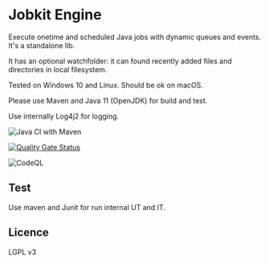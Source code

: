 # Jobkit Engine

Execute onetime and scheduled Java jobs with dynamic queues and events. It's a standalone lib.

It has an optional watchfolder: it can found recently added files and directories in local filesystem.

Tested on Windows 10 and Linux. Should be ok on macOS.

Please use Maven and Java 11 (OpenJDK) for build and test.

Use internally Log4j2 for logging.

![Java CI with Maven](https://github.com/hdsdi3g/jobkit-engine/workflows/Java%20CI%20with%20Maven/badge.svg)

[![Quality Gate Status](https://sonarcloud.io/api/project_badges/measure?project=hdsdi3g_jobkit-engine&metric=alert_status)](https://sonarcloud.io/dashboard?id=hdsdi3g_jobkit-engine)

![CodeQL](https://github.com/hdsdi3g/jobkit-engine/workflows/CodeQL/badge.svg)

## Test

Use maven and Junit for run internal UT and IT.

## Licence

LGPL v3
 
